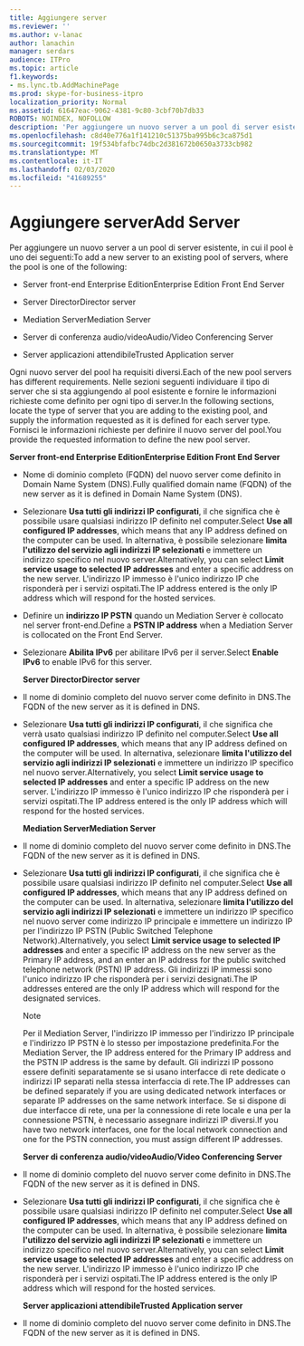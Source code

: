 ```yaml
---
title: Aggiungere server
ms.reviewer: ''
ms.author: v-lanac
author: lanachin
manager: serdars
audience: ITPro
ms.topic: article
f1.keywords:
- ms.lync.tb.AddMachinePage
ms.prod: skype-for-business-itpro
localization_priority: Normal
ms.assetid: 61647eac-9062-4381-9c80-3cbf70b7db33
ROBOTS: NOINDEX, NOFOLLOW
description: 'Per aggiungere un nuovo server a un pool di server esistente, in cui il pool è uno dei seguenti:'
ms.openlocfilehash: c8d40e776a1f141210c51375ba995b6c3ca875d1
ms.sourcegitcommit: 19f534bfafbc74dbc2d381672b0650a3733cb982
ms.translationtype: MT
ms.contentlocale: it-IT
ms.lasthandoff: 02/03/2020
ms.locfileid: "41689255"
---
```

# <a name="add-server"></a><span data-ttu-id="98abb-103">Aggiungere server</span><span class="sxs-lookup"><span data-stu-id="98abb-103">Add Server</span></span>
 
<span data-ttu-id="98abb-104">Per aggiungere un nuovo server a un pool di server esistente, in cui il pool è uno dei seguenti:</span><span class="sxs-lookup"><span data-stu-id="98abb-104">To add a new server to an existing pool of servers, where the pool is one of the following:</span></span>
  
- <span data-ttu-id="98abb-105">Server front-end Enterprise Edition</span><span class="sxs-lookup"><span data-stu-id="98abb-105">Enterprise Edition Front End Server</span></span>
    
- <span data-ttu-id="98abb-106">Server Director</span><span class="sxs-lookup"><span data-stu-id="98abb-106">Director server</span></span>
    
- <span data-ttu-id="98abb-107">Mediation Server</span><span class="sxs-lookup"><span data-stu-id="98abb-107">Mediation Server</span></span>
    
- <span data-ttu-id="98abb-108">Server di conferenza audio/video</span><span class="sxs-lookup"><span data-stu-id="98abb-108">Audio/Video Conferencing Server</span></span>
    
- <span data-ttu-id="98abb-109">Server applicazioni attendibile</span><span class="sxs-lookup"><span data-stu-id="98abb-109">Trusted Application server</span></span>
    
<span data-ttu-id="98abb-110">Ogni nuovo server del pool ha requisiti diversi.</span><span class="sxs-lookup"><span data-stu-id="98abb-110">Each of the new pool servers has different requirements.</span></span> <span data-ttu-id="98abb-111">Nelle sezioni seguenti individuare il tipo di server che si sta aggiungendo al pool esistente e fornire le informazioni richieste come definito per ogni tipo di server.</span><span class="sxs-lookup"><span data-stu-id="98abb-111">In the following sections, locate the type of server that you are adding to the existing pool, and supply the information requested as it is defined for each server type.</span></span> <span data-ttu-id="98abb-112">Fornisci le informazioni richieste per definire il nuovo server del pool.</span><span class="sxs-lookup"><span data-stu-id="98abb-112">You provide the requested information to define the new pool server.</span></span>
  
 <span data-ttu-id="98abb-113">**Server front-end Enterprise Edition**</span><span class="sxs-lookup"><span data-stu-id="98abb-113">**Enterprise Edition Front End Server**</span></span>
  
- <span data-ttu-id="98abb-114">Nome di dominio completo (FQDN) del nuovo server come definito in Domain Name System (DNS).</span><span class="sxs-lookup"><span data-stu-id="98abb-114">Fully qualified domain name (FQDN) of the new server as it is defined in Domain Name System (DNS).</span></span>
    
- <span data-ttu-id="98abb-115">Selezionare **Usa tutti gli indirizzi IP configurati**, il che significa che è possibile usare qualsiasi indirizzo IP definito nel computer.</span><span class="sxs-lookup"><span data-stu-id="98abb-115">Select **Use all configured IP addresses**, which means that any IP address defined on the computer can be used.</span></span> <span data-ttu-id="98abb-116">In alternativa, è possibile selezionare **limita l'utilizzo del servizio agli indirizzi IP selezionati** e immettere un indirizzo specifico nel nuovo server.</span><span class="sxs-lookup"><span data-stu-id="98abb-116">Alternatively, you can select **Limit service usage to selected IP addresses** and enter a specific address on the new server.</span></span> <span data-ttu-id="98abb-117">L'indirizzo IP immesso è l'unico indirizzo IP che risponderà per i servizi ospitati.</span><span class="sxs-lookup"><span data-stu-id="98abb-117">The IP address entered is the only IP address which will respond for the hosted services.</span></span>
    
- <span data-ttu-id="98abb-118">Definire un **indirizzo IP PSTN** quando un Mediation Server è collocato nel server front-end.</span><span class="sxs-lookup"><span data-stu-id="98abb-118">Define a **PSTN IP address** when a Mediation Server is collocated on the Front End Server.</span></span>
    
- <span data-ttu-id="98abb-119">Selezionare **Abilita IPv6** per abilitare IPv6 per il server.</span><span class="sxs-lookup"><span data-stu-id="98abb-119">Select **Enable IPv6** to enable IPv6 for this server.</span></span>
    
  <span data-ttu-id="98abb-120">**Server Director**</span><span class="sxs-lookup"><span data-stu-id="98abb-120">**Director server**</span></span>
  
- <span data-ttu-id="98abb-121">Il nome di dominio completo del nuovo server come definito in DNS.</span><span class="sxs-lookup"><span data-stu-id="98abb-121">The FQDN of the new server as it is defined in DNS.</span></span>
    
- <span data-ttu-id="98abb-122">Selezionare **Usa tutti gli indirizzi IP configurati**, il che significa che verrà usato qualsiasi indirizzo IP definito nel computer.</span><span class="sxs-lookup"><span data-stu-id="98abb-122">Select **Use all configured IP addresses**, which means that any IP address defined on the computer will be used.</span></span> <span data-ttu-id="98abb-123">In alternativa, selezionare **limita l'utilizzo del servizio agli indirizzi IP selezionati** e immettere un indirizzo IP specifico nel nuovo server.</span><span class="sxs-lookup"><span data-stu-id="98abb-123">Alternatively, you select **Limit service usage to selected IP addresses** and enter a specific IP address on the new server.</span></span> <span data-ttu-id="98abb-124">L'indirizzo IP immesso è l'unico indirizzo IP che risponderà per i servizi ospitati.</span><span class="sxs-lookup"><span data-stu-id="98abb-124">The IP address entered is the only IP address which will respond for the hosted services.</span></span>
    
  <span data-ttu-id="98abb-125">**Mediation Server**</span><span class="sxs-lookup"><span data-stu-id="98abb-125">**Mediation Server**</span></span>
  
- <span data-ttu-id="98abb-126">Il nome di dominio completo del nuovo server come definito in DNS.</span><span class="sxs-lookup"><span data-stu-id="98abb-126">The FQDN of the new server as it is defined in DNS.</span></span>
    
- <span data-ttu-id="98abb-127">Selezionare **Usa tutti gli indirizzi IP configurati**, il che significa che è possibile usare qualsiasi indirizzo IP definito nel computer.</span><span class="sxs-lookup"><span data-stu-id="98abb-127">Select **Use all configured IP addresses**, which means that any IP address defined on the computer can be used.</span></span> <span data-ttu-id="98abb-128">In alternativa, selezionare **limita l'utilizzo del servizio agli indirizzi IP selezionati** e immettere un indirizzo IP specifico nel nuovo server come indirizzo IP principale e immettere un indirizzo IP per l'indirizzo IP PSTN (Public Switched Telephone Network).</span><span class="sxs-lookup"><span data-stu-id="98abb-128">Alternatively, you select **Limit service usage to selected IP addresses** and enter a specific IP address on the new server as the Primary IP address, and an enter an IP address for the public switched telephone network (PSTN) IP address.</span></span> <span data-ttu-id="98abb-129">Gli indirizzi IP immessi sono l'unico indirizzo IP che risponderà per i servizi designati.</span><span class="sxs-lookup"><span data-stu-id="98abb-129">The IP addresses entered are the only IP address which will respond for the designated services.</span></span>
    
    > [!NOTE]
    > <span data-ttu-id="98abb-130">Per il Mediation Server, l'indirizzo IP immesso per l'indirizzo IP principale e l'indirizzo IP PSTN è lo stesso per impostazione predefinita.</span><span class="sxs-lookup"><span data-stu-id="98abb-130">For the Mediation Server, the IP address entered for the Primary IP address and the PSTN IP address is the same by default.</span></span> <span data-ttu-id="98abb-131">Gli indirizzi IP possono essere definiti separatamente se si usano interfacce di rete dedicate o indirizzi IP separati nella stessa interfaccia di rete.</span><span class="sxs-lookup"><span data-stu-id="98abb-131">The IP addresses can be defined separately if you are using dedicated network interfaces or separate IP addresses on the same network interface.</span></span> <span data-ttu-id="98abb-132">Se si dispone di due interfacce di rete, una per la connessione di rete locale e una per la connessione PSTN, è necessario assegnare indirizzi IP diversi.</span><span class="sxs-lookup"><span data-stu-id="98abb-132">If you have two network interfaces, one for the local network connection and one for the PSTN connection, you must assign different IP addresses.</span></span> 
  
  <span data-ttu-id="98abb-133">**Server di conferenza audio/video**</span><span class="sxs-lookup"><span data-stu-id="98abb-133">**Audio/Video Conferencing Server**</span></span>
  
- <span data-ttu-id="98abb-134">Il nome di dominio completo del nuovo server come definito in DNS.</span><span class="sxs-lookup"><span data-stu-id="98abb-134">The FQDN of the new server as it is defined in DNS.</span></span>
    
- <span data-ttu-id="98abb-135">Selezionare **Usa tutti gli indirizzi IP configurati**, il che significa che è possibile usare qualsiasi indirizzo IP definito nel computer.</span><span class="sxs-lookup"><span data-stu-id="98abb-135">Select **Use all configured IP addresses**, which means that any IP address defined on the computer can be used.</span></span> <span data-ttu-id="98abb-136">In alternativa, è possibile selezionare **limita l'utilizzo del servizio agli indirizzi IP selezionati** e immettere un indirizzo specifico nel nuovo server.</span><span class="sxs-lookup"><span data-stu-id="98abb-136">Alternatively, you can select **Limit service usage to selected IP addresses** and enter a specific address on the new server.</span></span> <span data-ttu-id="98abb-137">L'indirizzo IP immesso è l'unico indirizzo IP che risponderà per i servizi ospitati.</span><span class="sxs-lookup"><span data-stu-id="98abb-137">The IP address entered is the only IP address which will respond for the hosted services.</span></span>
    
  <span data-ttu-id="98abb-138">**Server applicazioni attendibile**</span><span class="sxs-lookup"><span data-stu-id="98abb-138">**Trusted Application server**</span></span>
  
- <span data-ttu-id="98abb-139">Il nome di dominio completo del nuovo server come definito in DNS.</span><span class="sxs-lookup"><span data-stu-id="98abb-139">The FQDN of the new server as it is defined in DNS.</span></span>
    

